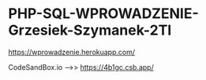 # PHP-SQL-WPROWADZENIE-Grzesiek-Szymanek-2TI
https://wprowadzenie.herokuapp.com/
                             
                             
                             
                             
                                                                   
                             
CodeSandBox.io -->> https://4b1gc.csb.app/
